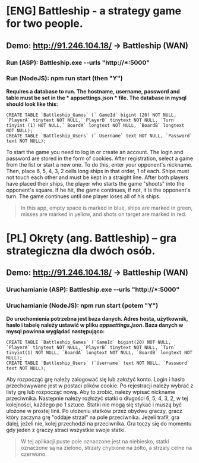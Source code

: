 # [ENG] Battleship - a strategy game for two people.
 ## Demo: http://91.246.104.18/ -> Battleship (WAN)
 ### Run (ASP): Battleship.exe --urls "http://*:5000"
 ### Run (NodeJS): npm run start (then "Y")
 **Requires a database to run. The hostname, username, password and table must be set in the * appsettings.json * file. The database in mysql should look like this:**
 
    CREATE TABLE `Battleship_Games` (` GameId` bigint (20) NOT NULL, `PlayerA` tinytext NOT NULL,` PlayerB` tinytext NOT NULL, `Turn` tinyint (1) NOT NULL,` BoardA` longtext NOT NULL, `BoardB` longtext NOT NULL);
    CREATE TABLE `Battleship_Users` (` Username` text NOT NULL, `Password` text NOT NULL);

 To start the game you need to log in or create an account. The login and password are stored in the form of cookies. After registration, select a game from the list or start a new one. To do this, enter your opponent's nickname. Then, place 6, 5, 4, 3, 2 cells long ships in that order, 1 of each. Ships must not touch each other and must be kept in a straight line. After both players have placed their ships, the player who starts the game "shoots" into the opponent's square. If he hit, the game continues, if not, it is the opponent's turn. The game continues until one player loses all of his ships.

 > In this app, empty space is marked in blue, ships are marked in green, misses are marked in yellow, and shots on target are marked in red.


 # [PL] Okręty (ang. Battleship) – gra strategiczna dla dwóch osób.
 ## Demo: http://91.246.104.18/ -> Battleship (WAN)
 ### Uruchamianie (ASP): Battleship.exe --urls "http://*:5000"
 ### Uruchamianie (NodeJS): npm run start (potem "Y")
 **Do uruchomienia potrzebna jest baza danych. Adres hosta, użytkownik, hasło i tabelę należy ustawić w pliku *appsettings.json*. Baza danych w mysql powinna wyglądać następująco:**
 
    CREATE TABLE `Battleship_Games` (`GameId` bigint(20) NOT NULL, `PlayerA` tinytext NOT NULL, `PlayerB` tinytext NOT NULL, `Turn` tinyint(1) NOT NULL, `BoardA` longtext NOT NULL, `BoardB` longtext NOT NULL);
    CREATE TABLE `Battleship_Users` (`Username` text NOT NULL, `Password` text NOT NULL);

 Aby rozpocząć grę należy zalogować się lub założyć konto. Login i hasło przechowywane jest w postaci plików cookie. Po rejestracji należy wybrać z listy grę lub rozpocząć nową. Aby to zrobić, należy wpisać nickname przeciwnika. Następnie należy rozłożyć statki o długości 6, 5, 4, 3, 2, w tej kolejności, każdego po 1 sztuce. Statki nie mogą się stykać i muszą być ułożone w prostej linii. Po ułożeniu statków przez obydwu graczy, gracz który zaczyna grę "oddaje strzał" na pole przeciwnika. Jeżeli trafił, gra dalej, jeżeli nie, kolej przechodzi na przeciwnika. Gra toczy się do momentu gdy jeden z graczy straci wszystkie swoje statki.

 > W tej aplikacji puste pole oznaczone jest na niebiesko, statki oznaczone są na zielono, strzały chybione na żółto, a strzały celne na czerwono.
